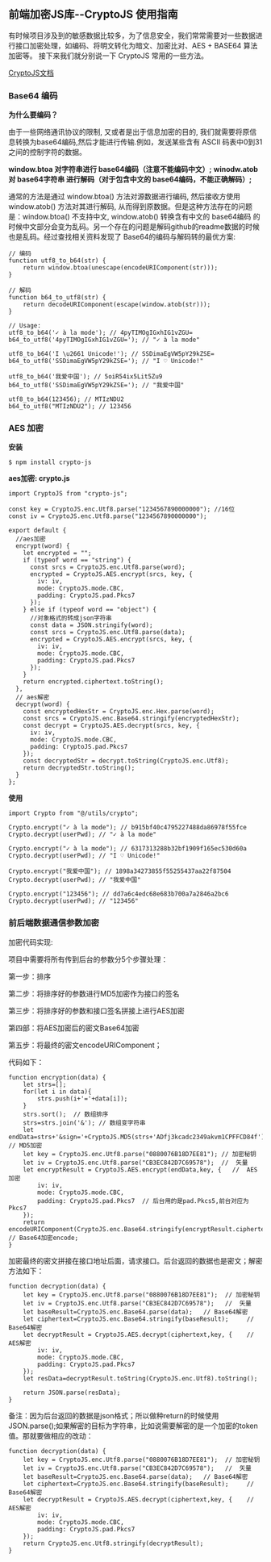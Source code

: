 ## 前端加密JS库--CryptoJS 使用指南

有时候项目涉及到的敏感数据比较多，为了信息安全，我们常常需要对一些数据进行接口加密处理，如编码、将明文转化为暗文、加密比对、AES + BASE64 算法加密等。
接下来我们就分别说一下 CryptoJS 常用的一些方法。

[CryptoJS文档](https://github.com/brix/crypto-js)

### Base64 编码

**为什么要编码？**

由于一些网络通讯协议的限制, 又或者是出于信息加密的目的, 我们就需要将原信息转换为base64编码,然后才能进行传输.例如，发送某些含有 ASCII 码表中0到31之间的控制字符的数据。

**window.btoa 对字符串进行 base64编码（注意不能编码中文）;**
**winodw.atob 对 base64字符串 进行解码（对于包含中文的 base64编码，不能正确解码）;**

通常的方法是通过 window.btoa() 方法对源数据进行编码, 然后接收方使用 window.atob() 方法对其进行解码, 从而得到原数据。但是这种方法存在的问题是：window.btoa() 不支持中文, window.atob() 转换含有中文的 base64编码 的时候中文部分会变为乱码。另一个存在的问题是解码github的readme数据的时候也是乱码。经过查找相关资料发现了 Base64的编码与解码转的最优方案:

```
// 编码
function utf8_to_b64(str) {
    return window.btoa(unescape(encodeURIComponent(str)));
}

// 解码
function b64_to_utf8(str) {
    return decodeURIComponent(escape(window.atob(str)));
}

// Usage:
utf8_to_b64('✓ à la mode'); // 4pyTIMOgIGxhIG1vZGU=
b64_to_utf8('4pyTIMOgIGxhIG1vZGU='); // "✓ à la mode"

utf8_to_b64('I \u2661 Unicode!'); // SSDimaEgVW5pY29kZSE=
b64_to_utf8('SSDimaEgVW5pY29kZSE='); // "I ♡ Unicode!"

utf8_to_b64('我爱中国'); // 5oiR54ix5Lit5Zu9
b64_to_utf8('SSDimaEgVW5pY29kZSE='); // "我爱中国"

utf8_to_b64(123456); // MTIzNDU2
b64_to_utf8("MTIzNDU2"); // 123456
```

### AES 加密

**安装**

```
$ npm install crypto-js
```

**aes加密: crypto.js**

```
import CryptoJS from "crypto-js";

const key = CryptoJS.enc.Utf8.parse("1234567890000000"); //16位
const iv = CryptoJS.enc.Utf8.parse("1234567890000000");

export default {
  //aes加密
  encrypt(word) {
    let encrypted = "";
    if (typeof word == "string") {
      const srcs = CryptoJS.enc.Utf8.parse(word);
      encrypted = CryptoJS.AES.encrypt(srcs, key, {
        iv: iv,
        mode: CryptoJS.mode.CBC,
        padding: CryptoJS.pad.Pkcs7
      });
    } else if (typeof word == "object") {
      //对象格式的转成json字符串
      const data = JSON.stringify(word);
      const srcs = CryptoJS.enc.Utf8.parse(data);
      encrypted = CryptoJS.AES.encrypt(srcs, key, {
        iv: iv,
        mode: CryptoJS.mode.CBC,
        padding: CryptoJS.pad.Pkcs7
      });
    }
    return encrypted.ciphertext.toString();
  },
  // aes解密
  decrypt(word) {
    const encryptedHexStr = CryptoJS.enc.Hex.parse(word);
    const srcs = CryptoJS.enc.Base64.stringify(encryptedHexStr);
    const decrypt = CryptoJS.AES.decrypt(srcs, key, {
      iv: iv,
      mode: CryptoJS.mode.CBC,
      padding: CryptoJS.pad.Pkcs7
    });
    const decryptedStr = decrypt.toString(CryptoJS.enc.Utf8);
    return decryptedStr.toString();
  }
};
```



**使用**

```
import Crypto from "@/utils/crypto";

Crypto.encrypt("✓ à la mode"); // b915bf40c4795227488da86978f55fce
Crypto.decrypt(userPwd); // "✓ à la mode"

Crypto.encrypt("✓ à la mode"); // 6317313288b32bf1909f165ec530d60a
Crypto.decrypt(userPwd); // "I ♡ Unicode!"

Crypto.encrypt("我爱中国"); // 1898a34273855f55255437aa22f87504
Crypto.decrypt(userPwd); // "我爱中国"

Crypto.encrypt("123456"); // dd7a6c4edc68e683b700a7a2846a2bc6
Crypto.decrypt(userPwd); // "123456"
```



### 前后端数据通信参数加密

加密代码实现:

项目中需要将所有传到后台的参数分5个步骤处理：

第一步：排序

第二步：将排序好的参数进行MD5加密作为接口的签名

第三步：将排序好的参数和接口签名拼接上进行AES加密

第四部：将AES加密后的密文Base64加密

第五步：将最终的密文encodeURIComponent；

代码如下：

```
function encryption(data) {
    let strs=[];
    for(let i in data){
        strs.push(i+'='+data[i]);
    }
    strs.sort();  // 数组排序
    strs=strs.join('&'); // 数组变字符串
    let endData=strs+'&sign='+CryptoJS.MD5(strs+'ADfj3kcadc2349akvm1CPFFCD84f').toString(); // MD5加密
    let key = CryptoJS.enc.Utf8.parse("0880076B18D7EE81"); // 加密秘钥
    let iv = CryptoJS.enc.Utf8.parse("CB3EC842D7C69578");  //  矢量
    let encryptResult = CryptoJS.AES.encrypt(endData,key, {   //  AES加密
        iv: iv,
        mode: CryptoJS.mode.CBC,
        padding: CryptoJS.pad.Pkcs7  // 后台用的是pad.Pkcs5,前台对应为Pkcs7
    });
    return encodeURIComponent(CryptoJS.enc.Base64.stringify(encryptResult.ciphertext));  // Base64加密encode;
}
```

加密最终的密文拼接在接口地址后面，请求接口。后台返回的数据也是密文；解密方法如下：

```
function decryption(data) {
    let key = CryptoJS.enc.Utf8.parse("0880076B18D7EE81");  // 加密秘钥
    let iv = CryptoJS.enc.Utf8.parse("CB3EC842D7C69578");   //  矢量
    let baseResult=CryptoJS.enc.Base64.parse(data);   // Base64解密
    let ciphertext=CryptoJS.enc.Base64.stringify(baseResult);     // Base64解密
    let decryptResult = CryptoJS.AES.decrypt(ciphertext,key, {    //  AES解密
        iv: iv,
        mode: CryptoJS.mode.CBC,
        padding: CryptoJS.pad.Pkcs7
    });
    let resData=decryptResult.toString(CryptoJS.enc.Utf8).toString();

    return JSON.parse(resData);
}
```

备注：因为后台返回的数据是json格式；所以做种return的时候使用JSON.parse();如果解密的目标为字符串，比如说需要解密的是一个加密的token值。那就要做相应的改动：

```
function decryption(data) {
    let key = CryptoJS.enc.Utf8.parse("0880076B18D7EE81");  // 加密秘钥
    let iv = CryptoJS.enc.Utf8.parse("CB3EC842D7C69578");   //  矢量
    let baseResult=CryptoJS.enc.Base64.parse(data);   // Base64解密
    let ciphertext=CryptoJS.enc.Base64.stringify(baseResult);     // Base64解密
    let decryptResult = CryptoJS.AES.decrypt(ciphertext,key, {    //  AES解密
        iv: iv,
        mode: CryptoJS.mode.CBC,
        padding: CryptoJS.pad.Pkcs7
    });
    return CryptoJS.enc.Utf8.stringify(decryptResult);
}
```

